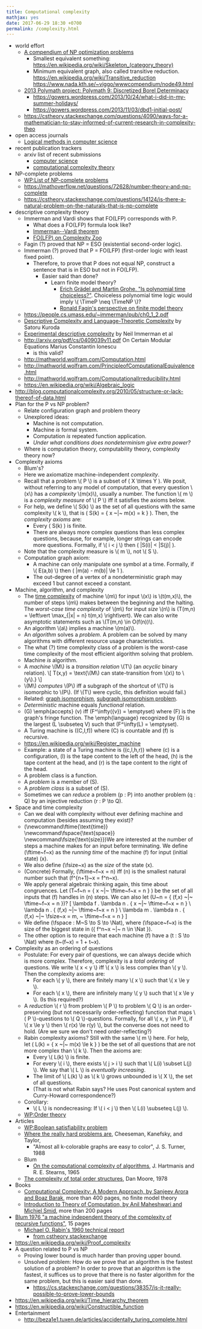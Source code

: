 ```yaml
---
title: Computational complexity
mathjax: yes
date: 2017-06-29 18:30 +0700
permalink: /complexity.html
---
```


- world effort
    - [A compendium of NP optimization problems](https://www.nada.kth.se/~viggo/wwwcompendium/wwwcompendium.html)
        - Smallest equivalent something:
https://en.wikipedia.org/wiki/Skeleton_(category_theory)
        - Minimum equivalent graph,
also called transitive reduction.
https://en.wikipedia.org/wiki/Transitive_reduction
https://www.nada.kth.se/~viggo/wwwcompendium/node49.html
    - [2013 Polymath project: Polymath 9: Discretized Borel Determinacy](https://polymathprojects.org/2013/11/04/polymath9-pnp/)
        - https://gowers.wordpress.com/2013/10/24/what-i-did-in-my-summer-holidays/
        - https://gowers.wordpress.com/2013/11/03/dbd1-initial-post/
    - https://cstheory.stackexchange.com/questions/4090/ways-for-a-mathematician-to-stay-informed-of-current-research-in-complexity-theo
- open access journals
    - [Logical methods in computer science](https://lmcs.episciences.org/browse/latest)
- recent publication trackers
    - arxiv list of recent submissions
        - [computer science](https://arxiv.org/list/cs/recent)
        - [computational complexity theory](https://arxiv.org/list/cs.CC/recent)
- NP-complete problems
    - [WP:List of NP-complete problems](https://en.wikipedia.org/wiki/List_of_NP-complete_problems)
    - https://mathoverflow.net/questions/72628/number-theory-and-np-complete
    - https://cstheory.stackexchange.com/questions/14124/is-there-a-natural-problem-on-the-naturals-that-is-np-complete
- descriptive complexity theory
    - Immerman and Vardi shows that FO(LFP) corresponds with P.
        - What does a FO(LFP) formula look like?
        - [Immerman--Vardi theorem](http://michaelnielsen.org/polymath1/index.php?title=Immerman-Vardi_theorem)
        - [FO(LFP) on Complexity Zoo](https://complexityzoo.uwaterloo.ca/Complexity_Zoo:F#folfp)
    - Fagin (?) proved that NP = ESO (existential second-order logic).
    - Immerman (?) proved that P = FO(LFP) (first-order logic with least fixed point).
        - Therefore, to prove that P does not equal NP,
        construct a sentence that is in ESO but not in FO(LFP).
            - Easier said than done?
                - Learn finite model theory?
                    - [Erich Grädel and Martin Grohe, "Is polynomial time choiceless?"](https://logic.rwth-aachen.de/~graedel/yurifest.pdf).
                    Choiceless polynomial time logic would imply \\( \TimeP \neq \TimeNP \\)?
                    - [Ronald Fagin's perspective on finite model theory](http://researcher.ibm.com/researcher/files/us-fagin/tcs93.pdf)
    - https://people.cs.umass.edu/~immerman/pub/ch0_1_2.pdf
    - [Descriptive Complexity and Language-Theoretic Complexity](http://www.gpwu.ac.jp/~satoru/lnlg05kuroda.pdf)
    by Satoru Kuroda
    - [Experimental descriptive complexity](https://people.cs.umass.edu/~immerman/pub/ExperimentalDC.pdf)
    by Neil Immerman et al
    - http://arxiv.org/pdf/cs/0409039v11.pdf
    On Certain Modular Equations
    Marius Constantin Ionescu
        - is this valid?
    - http://mathworld.wolfram.com/Computation.html
    - http://mathworld.wolfram.com/PrincipleofComputationalEquivalence.html
    - http://mathworld.wolfram.com/ComputationalIrreducibility.html
    - https://en.wikipedia.org/wiki/Algebraic_logic
- http://blog.computationalcomplexity.org/2010/05/structure-or-lack-thereof-of-data.html
- Plan for the P vs NP problem?
    - Relate configuration graph and problem theory
    - Unexplored ideas:
        - Machine is not computation.
        - Machine _is_ formal system.
        - Computation _is_ repeated function application.
        - *Under what conditions does nondeterminism give extra power?*
    - Where is computation theory, computability theory, complexity theory now?
- Complexity axioms
    - Blum's?
    - Here we axiomatize machine-independent *complexity*.
    - Recall that a problem \\( P \\) is a subset of <span>\( X \times Y \)</span>.
    We posit, without referring to any model of computation,
    that every question \\(x\\) has a *complexity* \\(m(x)\\), usually a number.
    The function \\( m \\) is a *complexity measure* of \\( P \\) iff it satisfies the axioms below.
    - For help, we define \\( S(k) \\)
    as the set of all questions with the same complexity \\( k \\),
    that is <span>\( S(k) = \{ x ~|~ m(x) = k \} \)</span>.
    Then, the *complexity axioms* are:
        - Every <span>\( S(k) \)</span> is finite.
        - There are always more complex questions than less complex questions,
        because, for example, longer strings can encode more questions.
        Formally, if \\( i < j \\) then <span>\( |S(i)| < |S(j)| \)</span>.
    - Note that the complexity measure is \\( m \\), not \\( S \\).
    - Computation graph axiom:
        - A machine can only manipulate one symbol at a time.
        Formally, if \\( E(a,b) \\) then <span>\( |m(a) - m(b)| \le 1 \)</span>.
        - The out-degree of a vertex of a nondeterministic graph may exceed 1 but cannot exceed a constant.
- Machine, algorithm, and complexity
    - The [time complexity](https://en.wikipedia.org/wiki/Worst-case_complexity#Definition)
    of machine \\(m\\) for input \\(x\\) is \\(t(m,x)\\),
    the number of steps \\(m\\) makes between the beginning and the halting.
    The _worst-case time complexity_ of \\(m\\) for input _size_ \\(n\\) is
    <span>\(T(m,n) = \left\vert \max_{|x| = n} t(m,x) \right\vert\)</span>.
    We can also write asymptotic statements such as \\(T(m,n) \in O(f(n))\\).
    - An algorithm \\(a\\) implies a machine \\(m(a)\\).
    - An _algorithm_ solves a _problem_.
    A problem can be solved by many algorithms with different resource usage characteristics.
    - The what (?) time complexity class of a problem is the worst-case time complexity of the most efficient algorithm solving that problem.
    - Machine _is_ algorithm.
    - A _machine_ \\(M\\) is a _transition relation_ \\(T\\)
    (an _acyclic_ binary relation).
\\[
T(x,y) = \text{\\(M\\) can state-transition from \\(x\\) to \\(y\\).}
\\]
    - \\(M\\) _computes_ \\(P\\) iff
    a subgraph of the shortcut of \\(T\\) is isomorphic to \\(P\\).
    (If \\(T\\) were cyclic, this definition would fail.)
    - Related:
    [graph isomorphism](https://en.wikipedia.org/wiki/Graph_isomorphism),
    [subgraph isomorphism problem](https://en.wikipedia.org/wiki/Subgraph_isomorphism_problem).
    - _Deterministic_ machine equals _functional_ relation.
    - \(G\) \emph{accepts} \(v\) iff \(F^\infty(\{v\}) = \emptyset\) where \(F\) is the graph's fringe function.
    The \emph{language} recognized by \(G\) is the largest \(L \subseteq V\) such that \(F^\infty(L) = \emptyset\).
    - A Turing machine is \((C,I,f)\)
    where \(C\) is countable
    and \(f\) is recursive.
    - https://en.wikipedia.org/wiki/Register_machine
    - Example: a state of a Turing machine is \((c,l,h,r)\)
    where \(c\) is a configuration,
    \(l\) is the tape content to the left of the head,
    \(h\) is the tape content at the head,
    and \(r\) is the tape content to the right of the head.
    - A problem class is a function.
    - A *problem* is a member of \(S\).
    - A *problem class* is a subset of \(S\).
    - Sometimes we can *reduce* a problem \(p : P\) into another problem \(q : Q\)
    by an injective reduction \(r : P \to Q\).
- Space and time complexity
    - Can we deal with complexity without ever defining machine and computation
    (besides assuming they exist)?
    - \(\newcommand\ftime{\text{time}}
    \newcommand\fspace{\text{space}}
    \newcommand\fsize{\text{size}}\)We are interested at the number of steps
    a machine makes for an input before terminating.
    We define \(\ftime~f~x\) as the *running time*
    of the machine \(f\) for input (initial state) \(x\).
    - We also define \(\fsize~x\) as the *size* of the state \(x\).
    - (Concrete)
    Formally, \(\ftime~f~x = n\) iff \(n\) is the smallest natural number such that \(f^{n+1}~x = f^n~x\).
    - We apply general algebraic thinking again, this time about congruences.
    Let \(T~f~n = \{ x ~|~ \ftime~f~x = n \} \)
    be the set of all inputs that \(f\) handles in \(n\) steps.
    We can also let \(U~n = \{ (f,x) ~|~ \ftime~f~x = n \}\)?
    \[
    \lambda f . \lambda n . \{ x ~|~ \ftime~f~x = n \}
    \\
    \lambda n . \{ (f,x) ~|~ \ftime~f~x = n \}
    \\
    \lambda m . \lambda n . \{ (f,x) ~|~ \fsize~x = m, ~ \ftime~f~x = n \}
    \]
    - We define \(\fspace : M~S \to S \to \Nat\),
    where \(\fspace~f~x\) is the size of the biggest state in \(\{ f^n~x ~|~ n \in \Nat \}\).
    - The other option is to require that each machine \(f\) have a \(t : S \to \Nat\) where \(t~(f~x) = 1 + t~x\).
- Complexity as an ordering of questions
    - Postulate:
    For every pair of questions, we can always decide which is more complex.
    Therefore, complexity is a *total ordering* of questions.
    We write \\( x < y \\) iff \\( x \\) is less complex than \\( y \\).
    Then the complexity axioms are:
        - For each \\( y \\), there are finitely many \\( x \\) such that \\( x \le y \\).
        - For each \\( x \\), there are infinitely many \\( y \\) such that \\( x \le y \\).
        (Is this required?)
    - A *reduction* \\( r \\) from problem \\( P \\) to problem \\( Q \\) is an order-preserving (but not necessarily order-reflecting) function
    that maps \\( P \\)-questions to \\( Q \\)-questions.
    Formally, for all \\( x, y \in P \\), if \\( x \le y \\) then \\( r(x) \le r(y) \\),
    but the converse does not need to hold.
    (Are we sure we don't need order-reflecting?)
    - Rabin complexity axioms?
    Still with the same \\( m \\) here.
    For help, let <span>\( L(k) = \{ x ~|~ m(x) \le k \} \)</span>
    be the set of all questions that are not more complex than \\( k \\).
    Then the axioms are:
        - Every \\( L(k) \\) is finite.
        - For every \\( i \\), there exists \\( j > i \\) such that \\( L(i) \subset L(j) \\).
        We say that \\( L \\) is *eventually increasing*.
        - The limit of \\( L(k) \\) as \\( k \\) grows unbounded is \\( X \\), the set of all questions.
        - (That is not what Rabin says? He uses Post canonical system and Curry-Howard correspondence?)
    - Corollary:
        - \\( L \\) is nondecreasing: If \\( i < j \\) then \\( L(i) \subseteq L(j) \\).
    - [WP:Order theory](https://en.wikipedia.org/wiki/Order_theory)
- Articles
    - [WP:Boolean satisfiability problem](https://en.wikipedia.org/wiki/Boolean_satisfiability_problem)
    - [Where the really hard problems are](http://www.dcs.gla.ac.uk/~pat/cpM/papers/cheeseman91where.pdf), Cheeseman, Kanefsky, and Taylor, 
        - "Almost all k-colorable graphs are easy to color", J. S. Turner, 1988
    - Blum
        - [On the computational complexity of algorithms](https://www.researchgate.net/profile/Juris_Hartmanis/publication/242506038_On_the_Computational_Complexity_of_Algorithms/links/53fcd0a40cf2364ccc04db1d.pdf), J. Hartmanis and R. E. Stearns, 1965
    - [The complexity of total order structures](http://www.sciencedirect.com/science/article/pii/0022000078900089), Dan Moore, 1978
- Books
    - [Computational Complexity: A Modern Approach, by Sanjeev Arora and Boaz Barak](http://theory.cs.princeton.edu/complexity/), more than 400 pages, no finite model theory
    - [Introduction to Theory of Computation, by Anil Maheshwari and Michiel Smid](http://cglab.ca/~michiel/TheoryOfComputation/TheoryOfComputation.pdf), more than 200 pages
- [Blum 1976 "a machine independent theory of the complexity of recursive functions"](http://port70.net/~nsz/articles/classic/blum_complexity_1976.pdf), 15 pages
    - [Michael O. Rabin's 1960 technical report](https://www.cs.toronto.edu/~sacook/homepage/rabin_thesis.pdf)
        - [from cstheory stackexchange](https://cstheory.stackexchange.com/questions/34236/rabins-degree-of-difficulty-of-computing-a-function-and-a-partial-ordering-of)
- https://en.wikipedia.org/wiki/Proof_complexity
- A question related to P vs NP
    - Proving lower bound is much harder than proving upper bound.
    - Unsolved problem: How do we prove that an algorithm is the fastest solution of a problem?
    In order to prove that an algorithm is the fastest,
    it suffices us to prove that there is no faster algorithm for the same problem,
    but this is easier said than done.
        - https://cs.stackexchange.com/questions/38357/is-it-really-possible-to-prove-lower-bounds
- https://en.wikipedia.org/wiki/Time_hierarchy_theorem
- https://en.wikipedia.org/wiki/Constructible_function
- Entertainment
    - http://beza1e1.tuxen.de/articles/accidentally_turing_complete.html
